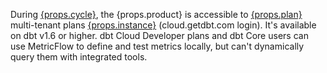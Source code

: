 <span>During <a href="https://docs.getdbt.com/docs/dbt-versions/release-notes/July-2023/sl-revamp-beta#public-beta" target="_self">{props.cycle}</a>, the {props.product} is accessible to <a href="https://www.getdbt.com/pricing/">{props.plan}</a>  multi-tenant plans  <a href="https://docs.getdbt.com/docs/cloud/about-cloud/regions-ip-addresses" target="_self">{props.instance}</a> (cloud.getdbt.com login). It's available on dbt v1.6 or higher. dbt Cloud Developer plans and dbt Core users can use MetricFlow to define and test metrics locally, but can't dynamically query them with integrated tools.</span> 
